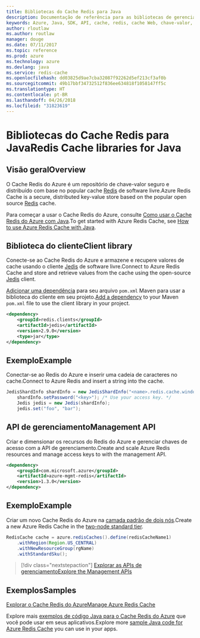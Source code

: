 ```yaml
---
title: Bibliotecas do Cache Redis para Java
description: Documentação de referência para as bibliotecas de gerenciamento e de cliente de Java para Cache Redis
keywords: Azure, Java, SDK, API, cache, redis, cache Web, chave-valor, em memória
author: rloutlaw
ms.author: routlaw
manager: douge
ms.date: 07/11/2017
ms.topic: reference
ms.prod: azure
ms.technology: azure
ms.devlang: java
ms.service: redis-cache
ms.openlocfilehash: dd03825d9ae7cba32087f92262d5ef213cf3af0b
ms.sourcegitcommit: 49b17bbf34732512f836ee634818f1058147ff5c
ms.translationtype: HT
ms.contentlocale: pt-BR
ms.lasthandoff: 04/26/2018
ms.locfileid: "31823619"
---
```

# <a name="redis-cache-libraries-for-java"></a><span data-ttu-id="6cff7-104">Bibliotecas do Cache Redis para Java</span><span class="sxs-lookup"><span data-stu-id="6cff7-104">Redis Cache libraries for Java</span></span>

## <a name="overview"></a><span data-ttu-id="6cff7-105">Visão geral</span><span class="sxs-lookup"><span data-stu-id="6cff7-105">Overview</span></span>

<span data-ttu-id="6cff7-106">O Cache Redis do Azure é um repositório de chave-valor seguro e distribuído com base no popular cache [Redis](https://redis.io/) de software livre.</span><span class="sxs-lookup"><span data-stu-id="6cff7-106">Azure Redis Cache is a secure, distributed key-value store based on the popular open source [Redis](https://redis.io/) cache.</span></span> 

<span data-ttu-id="6cff7-107">Para começar a usar o Cache Redis do Azure, consulte [Como usar o Cache Redis do Azure com Java](/azure/redis-cache/cache-java-get-started).</span><span class="sxs-lookup"><span data-stu-id="6cff7-107">To get started with Azure Redis Cache, see [How to use Azure Redis Cache with Java](/azure/redis-cache/cache-java-get-started).</span></span>

## <a name="client-library"></a><span data-ttu-id="6cff7-108">Biblioteca do cliente</span><span class="sxs-lookup"><span data-stu-id="6cff7-108">Client library</span></span>

<span data-ttu-id="6cff7-109">Conecte-se ao Cache Redis do Azure e armazene e recupere valores de cache usando o cliente [Jedis](https://github.com/xetorthio/jedis) de software livre.</span><span class="sxs-lookup"><span data-stu-id="6cff7-109">Connect to Azure Redis Cache and store and retrieve values from the cache using the open-source [Jedis](https://github.com/xetorthio/jedis) client.</span></span>  

<span data-ttu-id="6cff7-110">[Adicionar uma dependência](https://maven.apache.org/guides/getting-started/index.html#How_do_I_use_external_dependencies) para seu arquivo `pom.xml` Maven para usar a biblioteca do cliente em seu projeto.</span><span class="sxs-lookup"><span data-stu-id="6cff7-110">[Add a dependency](https://maven.apache.org/guides/getting-started/index.html#How_do_I_use_external_dependencies) to your Maven `pom.xml` file to use the client library in your project.</span></span>   

```XML
<dependency>
    <groupId>redis.clients</groupId>
    <artifactId>jedis</artifactId>
    <version>2.9.0</version>
    <type>jar</type>
</dependency>
```

## <a name="example"></a><span data-ttu-id="6cff7-111">Exemplo</span><span class="sxs-lookup"><span data-stu-id="6cff7-111">Example</span></span>

<span data-ttu-id="6cff7-112">Conectar-se ao Redis do Azure e inserir uma cadeia de caracteres no cache.</span><span class="sxs-lookup"><span data-stu-id="6cff7-112">Connect to Azure Redis and insert a string into the cache.</span></span>

```java
JedisShardInfo shardInfo = new JedisShardInfo("<name>.redis.cache.windows.net", 6380, useSsl);
    shardInfo.setPassword("<key>"); /* Use your access key. */
    Jedis jedis = new Jedis(shardInfo);
    jedis.set("foo", "bar");
```

## <a name="management-api"></a><span data-ttu-id="6cff7-113">API de gerenciamento</span><span class="sxs-lookup"><span data-stu-id="6cff7-113">Management API</span></span>

<span data-ttu-id="6cff7-114">Criar e dimensionar os recursos do Redis do Azure e gerenciar chaves de acesso com a API de gerenciamento.</span><span class="sxs-lookup"><span data-stu-id="6cff7-114">Create and scale Azure Redis resources and manage access keys to with the management API.</span></span>

```XML
<dependency>
    <groupId>com.microsoft.azure</groupId>
    <artifactId>azure-mgmt-redis</artifactId>
    <version>1.3.0</version>
</dependency>
```

## <a name="example"></a><span data-ttu-id="6cff7-115">Exemplo</span><span class="sxs-lookup"><span data-stu-id="6cff7-115">Example</span></span>

<span data-ttu-id="6cff7-116">Criar um novo Cache Redis do Azure na [camada padrão de dois nós](https://azure.microsoft.com/services/cache/).</span><span class="sxs-lookup"><span data-stu-id="6cff7-116">Create a new Azure Redis Cache in the [two-node standard tier](https://azure.microsoft.com/services/cache/).</span></span> 

```java
RedisCache cache = azure.redisCaches().define(redisCacheName1)
    .withRegion(Region.US_CENTRAL)
    .withNewResourceGroup(rgName)
    .withStandardSku();
```

> [!div class="nextstepaction"]
> [<span data-ttu-id="6cff7-117">Explorar as APIs de gerenciamento</span><span class="sxs-lookup"><span data-stu-id="6cff7-117">Explore the Management APIs</span></span>](/java/api/overview/azure/rediscache/management)

## <a name="samples"></a><span data-ttu-id="6cff7-118">Exemplos</span><span class="sxs-lookup"><span data-stu-id="6cff7-118">Samples</span></span>

[<span data-ttu-id="6cff7-119">Explorar o Cache Redis do Azure</span><span class="sxs-lookup"><span data-stu-id="6cff7-119">Manage Azure Redis Cache</span></span>](https://github.com/Azure-Samples/redis-java-manage-cache)   

<span data-ttu-id="6cff7-120">Explore mais [exemplos de código Java para o Cache Redis do Azure](https://azure.microsoft.com/resources/samples/?platform=java&term=redis) que você pode usar em seus aplicativos.</span><span class="sxs-lookup"><span data-stu-id="6cff7-120">Explore more [sample Java code for Azure Redis Cache](https://azure.microsoft.com/resources/samples/?platform=java&term=redis) you can use in your apps.</span></span>
